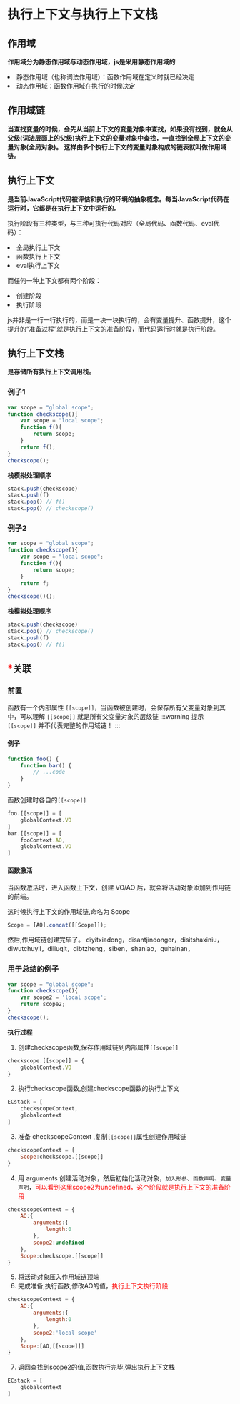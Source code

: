 # 执行上下文与执行上下文栈
## 作用域
**作用域分为静态作用域与动态作用域，js是采用静态作用域的**
<li>静态作用域（也称词法作用域）：函数作用域在定义时就已经决定</li>
<li>动态作用域：函数作用域在执行的时候决定</li>

## 作用域链
**当查找变量的时候，会先从当前上下文的变量对象中查找，如果没有找到，就会从父级(词法层面上的父级)执行上下文的变量对象中查找，一直找到全局上下文的变量对象(全局对象)。**
**这样由多个执行上下文的变量对象构成的链表就叫做作用域链。**

## 执行上下文
**是当前JavaScript代码被评估和执行的环境的抽象概念。每当JavaScript代码在运行时，它都是在执行上下文中运行的。**

执行阶段有三种类型，与三种可执行代码对应（全局代码、函数代码、eval代码）：
<li>全局执行上下文</li>
<li>函数执行上下文</li>
<li>eval执行上下文</li>

而任何一种上下文都有两个阶段：
<li>创建阶段</li>
<li>执行阶段</li>

js并非是一行一行执行的，而是一块一块执行的，会有变量提升、函数提升，这个提升的“准备过程”就是执行上下文的准备阶段，而代码运行时就是执行阶段。

## 执行上下文栈
**是存储所有执行上下文调用栈。**

### 例子1
```js
var scope = "global scope";
function checkscope(){
    var scope = "local scope";
    function f(){
        return scope;
    }
    return f();
}
checkscope();
```
**栈模拟处理顺序**
```js
stack.push(checkscope)
stack.push(f)
stack.pop() // f()
stack.pop() // checkscope()
```

### 例子2
```js
var scope = "global scope";
function checkscope(){
    var scope = "local scope";
    function f(){
        return scope;
    }
    return f;
}
checkscope()();
```
**栈模拟处理顺序**
```js
stack.push(checkscope)
stack.pop() // checkscope()
stack.push(f)
stack.pop() // f()
```

## <font color=red>*</font>关联
### 前置
函数有一个内部属性 ``[[scope]]``，当函数被创建时，会保存所有父变量对象到其中，可以理解 ``[[scope]]`` 就是所有父变量对象的层级链
:::warning 提示
``[[scope]]`` 并不代表完整的作用域链！
:::

#### 例子
```js
function foo() {
    function bar() {
        // ...code
    }
}
```
函数创建时各自的``[[scope]]``
```js
foo.[[scope]] = [
    globalContext.VO
]
bar.[[scope]] = [
    fooContext.AO,
    globalContext.VO
]
```

#### 函数激活
当函数激活时，进入函数上下文，创建 VO/AO 后，就会将活动对象添加到作用链的前端。

这时候执行上下文的作用域链,命名为 Scope
```js
Scope = [AO].concat([[Scope]]);
```
然后,作用域链创建完毕了。
diyitxiadong，disantjindonger，disitshaxiniu，diwutchuyll，diliuqit，dibtzheng，siben，shaniao，quhainan，
### 用于总结的例子
```js
var scope = "global scope";
function checkscope(){
    var scope2 = 'local scope';
    return scope2;
}
checkscope();
```
**执行过程**
1. 创建checkscope函数,保存作用域链到内部属性``[[scope]]``
```js
checkscope.[[scope]] = {
    globalContext.VO
}
```
2. 执行checkscope函数,创建checkscope函数的执行上下文
```js
ECstack = [
    checkscopeContext,
    globalcontext
]
```
3. 准备 checkscopeContext ,复制``[[scope]]``属性创建作用域链
```js
checkscopeContext = {
    Scope:checkscope.[[scope]]
}
```
4. 用 arguments 创建活动对象，然后初始化活动对象，``加入形参``、``函数声明``、``变量声明``，<font color=red>可以看到这里scope2为undefined，这个阶段就是执行上下文的准备阶段</font>
```js
checkscopeContext = {
    AO:{
        arguments:{
            length:0
        },
        scope2:undefined
    },
    Scope:checkscope.[[scope]]
}
```
5. 将活动对象压入作用域链顶端
6. 完成准备,执行函数,修改AO的值，<font color=red>执行上下文执行阶段</font>
```js
checkscopeContext = {
    AO:{
        arguments:{
            length:0
        },
        scope2:'local scope'
    },
    Scope:[AO,[[scope]]]
}
```
7. 返回查找到scope2的值,函数执行完毕,弹出执行上下文栈
```js
ECstack = [
    globalcontext
]
```